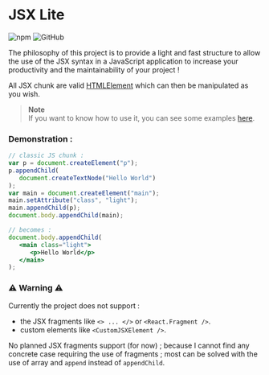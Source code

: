 # JSX Lite
![npm](https://img.shields.io/npm/v/mtwin-codec?color=blue&style=flat)
![GitHub](https://img.shields.io/github/license/jslba/mtwin-codec?style=flat)

The philosophy of this project is to provide a light and fast structure to allow
the  use  of the  JSX  syntax  in  a  JavaScript  application to  increase  your
productivity and the  maintainability of your project !

All JSX  chunk are valid [HTMLElement][htmlElemnt] which can then be manipulated
as you wish.

> **Note**   
> If you want to know how to use it, you can see some examples [here][eg].

### Demonstration :
```jsx
// classic JS chunk :
var p = document.createElement("p");
p.appendChild(
   document.createTextNode("Hello World")
);
var main = document.createElement("main");
main.setAttribute("class", "light");
main.appendChild(p);
document.body.appendChild(main);

// becomes :
document.body.appendChild(
   <main class="light">
      <p>Hello World</p>
   </main>
);

```

### &#x26a0;&#xfe0f; Warning &#x26a0;&#xfe0f; 
Currently the project does not support :
 - the JSX fragments like `<> ... </>` or `<React.Fragment />`.
 - custom elements like `<CustomJSXElement />`.

No planned JSX fragments support (for now) ;  because I cannot find any concrete
case requiring the  use of fragments ; most can be solved  with the use of array
and `append` instead of `appendChild`.

[eg]: /example/
[index]: /source/index.js
[htmlElemnt]: https://developer.mozilla.org/en-US/docs/Web/API/HTMLElement